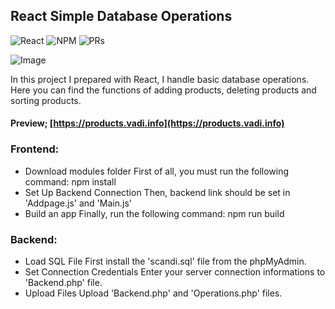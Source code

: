## React Simple Database Operations

![React](https://badgen.net/badge/React/18.2.0/blue)
![NPM](https://badgen.net/badge/icon/v8.19.2?icon=npm&label)
![PRs](https://badgen.net/badge/PRs/welcome/green)

![Image](https://products.vadi.info/screenshot1.jpg)

In this project I prepared with React, I handle basic database operations. Here you can find the functions of adding products, deleting products and sorting products.

#### Preview; [https://products.vadi.info](https://products.vadi.info)

### Frontend:
* Download modules folder First of all, you must run the following command: npm install
* Set Up Backend Connection Then, backend link should be set in 'Addpage.js' and 'Main.js'
* Build an app Finally, run the following command: npm run build

### Backend:
* Load SQL File First install the 'scandi.sql' file from the phpMyAdmin.
* Set Connection Credentials Enter your server connection informations to 'Backend.php' file.
* Upload Files Upload 'Backend.php' and 'Operations.php' files.